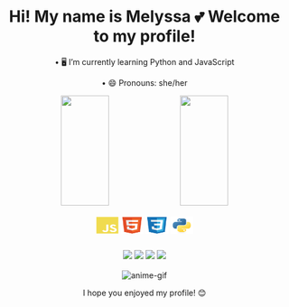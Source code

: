 <h1 align="center">Hi! My name is Melyssa 💕 Welcome to my profile!</h1>

<p align="center">• 🖥️ I’m currently learning Python and JavaScript</p>
<p align="center">• 😄 Pronouns: she/her</p>

<div align="center">
   <img width="41%" height="195px" src="https://github-readme-stats.vercel.app/api?username=dntfindmel&show_icons=true&theme=synthwave">
   <img width="41%" height="195px" src="https://github-readme-stats.vercel.app/api/top-langs/?username=dntfindmel&hide_progress=true&theme=synthwave">
</div>

<div style="display: inline_block" align="center"><br>
  <img align="center" alt="Mel-Js" height="30" width="40" src="https://raw.githubusercontent.com/devicons/devicon/master/icons/javascript/javascript-plain.svg">
  <img align="center" alt="Mel-HTML" height="30" width="40" src="https://raw.githubusercontent.com/devicons/devicon/master/icons/html5/html5-original.svg">
  <img align="center" alt="Mel-CSS" height="30" width="40" src="https://raw.githubusercontent.com/devicons/devicon/master/icons/css3/css3-original.svg">
  <img align="center" alt="Mel-Python" height="30" width="40" src="https://raw.githubusercontent.com/devicons/devicon/master/icons/python/python-original.svg">
</div>

  ##
 
<div align="center" class="mb2">
  <a href="https://instagram.com/dntfindmel" target="_blank"><img src="https://img.shields.io/badge/-Instagram-%23E4405F?style=for-the-badge&logo=instagram&logoColor=white" target="_blank"></a>
  <a href = "mailto:moyamelyssa@gmail.com"><img src="https://img.shields.io/badge/-Gmail-%23333?style=for-the-badge&logo=gmail&logoColor=white" target="_blank"></a>
  <a href="https://www.linkedin.com/in/melyssa-moya/" target="_blank"><img src="https://img.shields.io/badge/-LinkedIn-%230077B5?style=for-the-badge&logo=linkedin&logoColor=white" target="_blank"></a>
   	<a href="https://twitter.com/dntfindmel_" target="_blank"><img src="https://img.shields.io/badge/Twitter-1DA1F2?style=for-the-badge&logo=twitter&logoColor=white" target="_blank"></a>
</div>

<div align="center"><br>
<img alt="anime-gif" src="https://media.tenor.com/BJ-9w-MUVCMAAAAC/tis100-sad.gif&nbsp">
  <p>I hope you enjoyed my profile! 😊</p>
</div>
